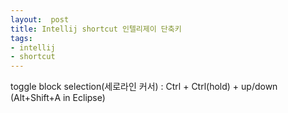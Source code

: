 ```yaml
---
layout:  post
title: Intellij shortcut 인텔리제이 단축키
tags:
- intellij
- shortcut
---
```


toggle block selection(세로라인 커서) : Ctrl + Ctrl(hold) + up/down (Alt+Shift+A in Eclipse)